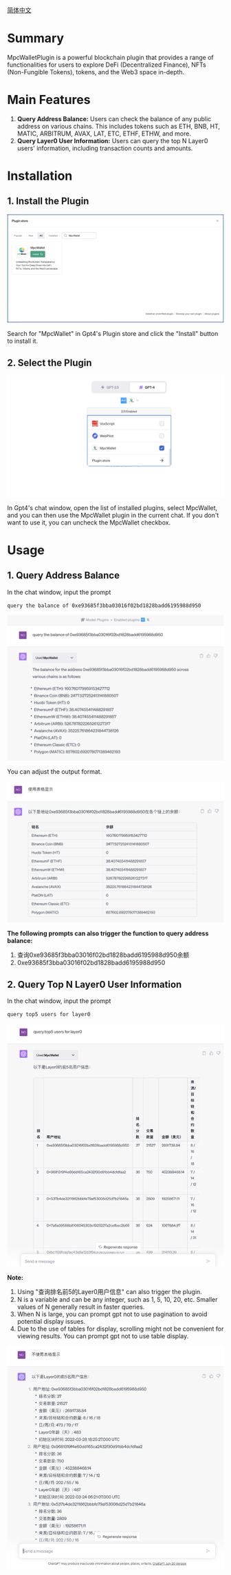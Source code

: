 [简体中文](docs/REMADE_CN.md)
# Summary

MpcWalletPlugin is a powerful blockchain plugin that provides a range of functionalities for users to explore DeFi (Decentralized Finance), NFTs (Non-Fungible Tokens), tokens, and the Web3 space in-depth.

# Main Features

1. **Query Address Balance:** Users can check the balance of any public address on various chains. This includes tokens such as ETH, BNB, HT, MATIC, ARBITRUM, AVAX, LAT, ETC, ETHF, ETHW, and more.
2. **Query Layer0 User Information:** Users can query the top N Layer0 users' information, including transaction counts and amounts.

# Installation

## 1. Install the Plugin

![install](docs/images/install.png)

Search for "MpcWallet" in Gpt4's Plugin store and click the "Install" button to install it.

## 2. Select the Plugin

![select](docs/images/select.png)

In Gpt4's chat window, open the list of installed plugins, select MpcWallet, and you can then use the MpcWallet plugin in the current chat. If you don't want to use it, you can uncheck the MpcWallet checkbox.

# Usage

## 1. Query Address Balance

In the chat window, input the prompt

```tex
query the balance of 0xe93685f3bba03016f02bd1828badd6195988d950
```

![balance-1](docs/images/balance-1.png)

You can adjust the output format.

![balance-2](docs/images/balance-2.png)

**The following prompts can also trigger the function to query address balance:**

1. 查询0xe93685f3bba03016f02bd1828badd6195988d950余额
2. 0xe93685f3bba03016f02bd1828badd6195988d950

## 2. Query Top N Layer0 User Information

In the chat window, input the prompt

```tex
query top5 users for layer0
```

![layer0-1](docs/images/layer0-1.png)

**Note:**

1. Using "查询排名前5的Layer0用户信息" can also trigger the plugin.
2. N is a variable and can be any integer, such as 1, 5, 10, 20, etc. Smaller values of N generally result in faster queries.
3. When N is large, you can prompt gpt not to use pagination to avoid potential display issues.
4. Due to the use of tables for display, scrolling might not be convenient for viewing results. You can prompt gpt not to use table display.

![layer0-2](docs/images/layer0-2.png)